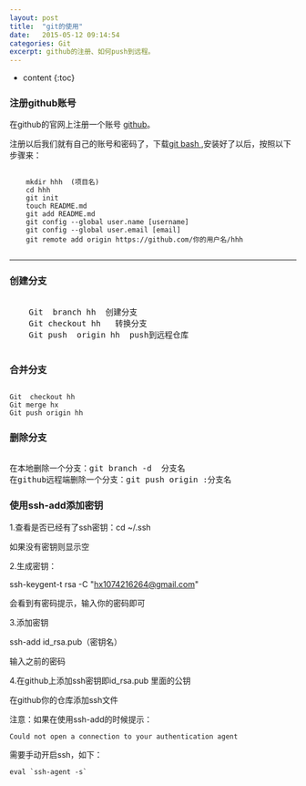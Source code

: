 ```yaml
---
layout: post
title:  "git的使用"
date:   2015-05-12 09:14:54
categories: Git
excerpt: github的注册、如何push到远程。
---
```


* content
{:toc}


### 注册github账号

在github的官网上注册一个账号 [github](https://github.com/)。   

注册以后我们就有自己的账号和密码了，下载[git bash ](http://git-scm.com/download/),安装好了以后，按照以下步骤来：   

<pre><code>
    mkdir hhh  (项目名)
    cd hhh
    git init
    touch README.md
    git add README.md
    git config --global user.name [username]
    git config --global user.email [email]
    git remote add origin https://github.com/你的用户名/hhh

</code></pre>

---

### 创建分支
  <pre><hey>
    Git  branch hh  创建分支
    Git checkout hh   转换分支
    Git push  origin hh  push到远程仓库
</hey>
</pre>

### 合并分支
<pre><code>
Git  checkout hh
Git merge hx
Git push origin hh 
</code></pre>

### 删除分支
 <pre><hh>
在本地删除一个分支：git branch -d  分支名
在github远程端删除一个分支：git push origin :分支名
</hh></pre>

### 使用ssh-add添加密钥
	
1.查看是否已经有了ssh密钥：cd ~/.ssh

如果没有密钥则显示空

2.生成密钥：

ssh-keygent-t rsa -C "hx1074216264@gmail.com"

会看到有密码提示，输入你的密码即可

3.添加密钥

ssh-add id_rsa.pub（密钥名）

输入之前的密码

4.在github上添加ssh密钥即id_rsa.pub 里面的公钥

在github你的仓库添加ssh文件

注意：如果在使用ssh-add的时候提示：

	Could not open a connection to your authentication agent

需要手动开启ssh，如下：

    eval `ssh-agent -s`



